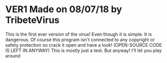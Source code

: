 # VER1 Made on 08/07/18 by TribeteVirus
This is the first ever version of the virus! 
Even though it is simple. It is dangerous.
Of course this program isn't connected to any
copyright or safety protection so crack it open and have a look!
(OPEN-SOURCE CODE IS LEFT IN ANYWAY)
This is mostly just a test. But anyway! I'll let you play around